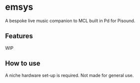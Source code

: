 # emsys
A bespoke live music companion to MCL built in Pd for Pisound.

## Features
WIP

## How to use
A niche hardware set-up is required. Not made for general use.
